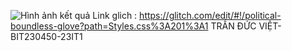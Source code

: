 ![Hình ảnh kết quả](https://i.imgur.com/8nF0ldo.png)
Link glich : https://glitch.com/edit/#!/political-boundless-glove?path=Styles.css%3A201%3A1
TRẦN ĐỨC VIỆT-BIT230450-23IT1